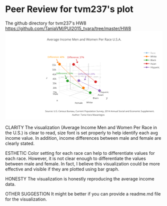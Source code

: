 # Peer Review for tvm237's plot

The github directory for tvm237's HW8
https://github.com/TaniaVM/PUI2015_tvara/tree/master/HW8
![alt image](https://github.com/seuen/PUI2015_szhang/blob/master/HW8/Peer%20Review/tania.png)

CLARITY
The visualization (Average Income Men and Women Per Race in the U.S.) is clear to read, size font is set properly to help identify each avg income value. In addition, income differences between male and female are clearly stated.

ESTHETIC
Color setting for each race can help to differentiate values for each race. However, it is not clear enough to differentiate the values between male and female. In fact, I believe this visualization could be more effective and visible if they are plotted using bar graph.

HONESTY
The visualization is honestly reproducing the average income data.

OTHER SUGGESTION
It might be better if you can provide a readme.md file for the visualization.
